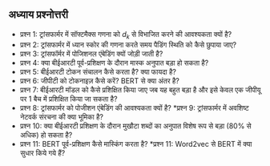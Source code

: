 ## अध्याय प्रश्नोत्तरी
* प्रश्न 1: ट्रांसफार्मर में सॉफ्टमैक्स गणना को $d_k$ से विभाजित करने की आवश्यकता क्यों है?
* प्रश्न 2: ट्रांसफार्मर में ध्यान स्कोर की गणना करते समय पैडिंग स्थिति को कैसे छुपाया जाए?
* प्रश्न 3: ट्रांसफॉर्मर में पोजिशनल एंबेडिंग क्यों जोड़ी जाती है?
* प्रश्न 4: क्या बीईआरटी पूर्व-प्रशिक्षण के दौरान मास्क अनुपात बड़ा हो सकता है?
* प्रश्न 5: बीईआरटी टोकन संचालन कैसे करता है? क्या फायदा है?
* प्रश्न 6: जीपीटी को टोकनाइज़ कैसे करें? BERT से क्या अंतर है?
* प्रश्न 7: बीईआरटी मॉडल को कैसे प्रशिक्षित किया जाए जब यह बहुत बड़ा है और इसे केवल एक जीपीयू पर 1 बैच में प्रशिक्षित किया जा सकता है?
* प्रश्न 8: ट्रांसफार्मर को पोजीशन एंबेडिंग की आवश्यकता क्यों है?
*प्रश्न 9: ट्रांसफार्मर में अवशिष्ट नेटवर्क संरचना की क्या भूमिका है?
* प्रश्न 10: क्या बीईआरटी प्रशिक्षण के दौरान मुखौटा शब्दों का अनुपात विशेष रूप से बड़ा (80% से अधिक) हो सकता है?
* प्रश्न 11: BERT पूर्व-प्रशिक्षण कैसे मास्किंग करता है?
*प्रश्न 11: Word2vec से BERT में क्या सुधार किये गये हैं?